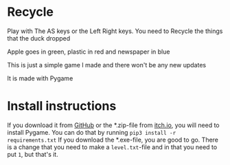 # Recycle

Play with The AS keys or the Left Right keys. You need to Recycle the things that the duck dropped

Apple goes in green, plastic in red and newspaper in blue

This is just a simple game I made and there won't be any new updates

It is made with Pygame

# Install instructions

If you download it from [GitHub](https://github.com/Abelkrijgtalles/Recycle "GitHub") or the *.zip-file from [itch.io](https://abelkrijgtalles.itch.io/recycle "itch.io"), you will need to install Pygame. You can do that by running `pip3 install -r requirements.txt`
If you download the *.exe-file, you are good to go. There is a change that you need to make a `level.txt`-file and in that you need to put `1`, but that's it.

